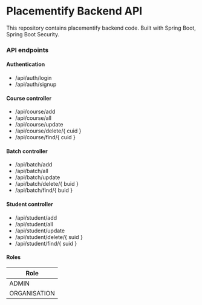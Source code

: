 # Placementify Backend API
This repository contains placementify backend code. Built with Spring Boot, Spring Boot Security.

### API endpoints

#### Authentication
- /api/auth/login
- /api/auth/signup

#### Course controller
- /api/course/add
- /api/course/all
- /api/course/update
- /api/course/delete/{ cuid }
- /api/course/find/{ cuid }

#### Batch controller
- /api/batch/add
- /api/batch/all
- /api/batch/update
- /api/batch/delete/{ buid }
- /api/batch/find/{ buid }

#### Student controller
- /api/student/add
- /api/student/all
- /api/student/update
- /api/student/delete/{ suid }
- /api/student/find/{ suid }

#### Roles

| Role |
| ---- |
| ADMIN |
| ORGANISATION |
